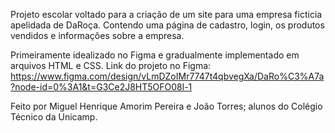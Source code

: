 Projeto escolar voltado para a criação de um site para uma empresa ficticia apelidada de DaRoça.
Contendo uma página de cadastro, login, os produtos vendidos e informações sobre a empresa.

Primeiramente idealizado no Figma e gradualmente implementado em arquivos HTML e CSS.
Link do projeto no Figma: https://www.figma.com/design/vLmDZoIMr7747t4qbvegXa/DaRo%C3%A7a?node-id=0%3A1&t=G3Ce2J8HT5OFO08l-1

Feito por Miguel Henrique Amorim Pereira e João Torres; alunos do Colégio Técnico da Unicamp.
